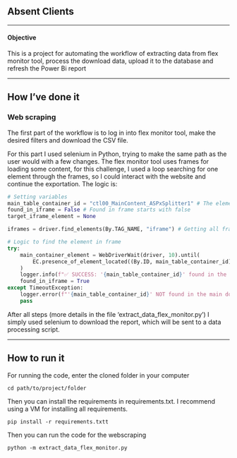 ## Absent Clients

---

#### Objective

This is a project for automating the workflow of extracting data from flex monitor tool, process the download data, upload it to the database and refresh the Power Bi report


---

## How I’ve done it

### Web scraping

The first part of the workflow is to log in into flex monitor tool, make the desired filters and download the CSV file.

For this part I used selenium in Python, trying to make the same path as the user would with a few changes. The flex monitor tool uses frames for loading some content, for this challenge, I used a loop searching for one element through the frames, so I could interact with the website and continue the exportation. The logic is:

```python
# Setting variables
main_table_container_id = "ctl00_MainContent_ASPxSplitter1" # The element I want to find
found_in_iframe = False # Found in frame starts with false
target_iframe_element = None

iframes = driver.find_elements(By.TAG_NAME, "iframe") # Getting all frames in page

# Logic to find the element in frame
try:
    main_container_element = WebDriverWait(driver, 10).until(
        EC.presence_of_element_located((By.ID, main_table_container_id))
    )
    logger.info(f"✅ SUCCESS: '{main_table_container_id}' found in the MAIN document!")
    found_in_iframe = True
except TimeoutException:
    logger.error(f"'{main_table_container_id}' NOT found in the main document.")
    pass
```

After all steps (more details in the file ‘extract_data_flex_monitor.py’) I simply used selenium to download the report, which will be sent to a data processing script.

---

## How to run it

For running the code, enter the cloned folder in your computer

```
cd path/to/project/folder
```

Then you can install the requirements in requirements.txt. I recommend using a VM for installing all requirements.

```
pip install -r requirements.txtt
```

Then you can run the code for the webscraping

```
python -m extract_data_flex_monitor.py
```
